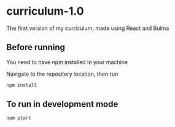 # curriculum-1.0
The first version of my curriculum, made using React and Bulma

## Before running
You need to have npm installed in your machine

Navigate to the repository location, then run

```bash
npm install 
```

## To run in development mode 

```bash
npm start
```